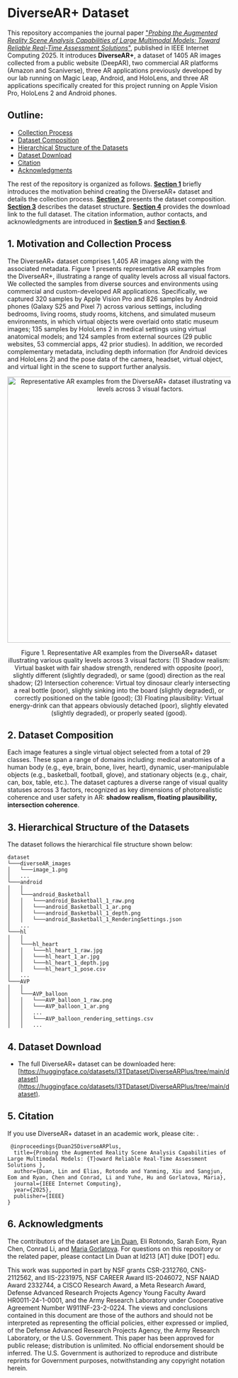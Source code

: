 # DiverseAR+ Dataset
This repository accompanies the journal paper ["_Probing the Augmented Reality Scene Analysis Capabilities of Large Multimodal Models: Toward Reliable Real-Time Assessment Solutions_"](https://ieeexplore.ieee.org/abstract/document/11207679?casa_token=qrYlU9VpLRYAAAAA:epj3Fi_GAIvh0jqcQUoNf07dtPtdLKrlSQaiGJ_Oi5-Ikv18d9GBSogaa8yB3Q_0XM05s0f_W8o), published in IEEE Internet Computing 2025. It introduces **DiverseAR+**, a dataset of 1405 AR images collected from a public website (DeepAR), two commercial AR platforms (Amazon and Scaniverse), three AR applications previously developed by our lab running on Magic Leap, Android, and HoloLens, and three AR applications specifically created for this project running on Apple Vision Pro, HoloLens 2 and Android phones.

## Outline:
* [Collection Process](#1)
* [Dataset Composition](#2)
* [Hierarchical Structure of the Datasets](#3)
* [Dataset Download](#4)
* [Citation](#5)
* [Acknowledgments](#6)

The rest of the repository is organized as follows. [**Section 1**](#1) briefly introduces the motivation behind creating the DiverseAR+ dataset and details the collection process. [**Section 2**](#2) presents the dataset composition. [**Section 3**](#3) describes the dataset structure. [**Section 4**](#4) provides the download link to the full dataset. The citation information, author contacts, and acknowledgments are introduced in [**Section 5**](#5) and [**Section 6**](#6). 

## 1. <span id="1"> Motivation and Collection Process</span> 
The DiverseAR+ dataset comprises 1,405 AR images along with the associated metadata. Figure 1 presents representative AR examples from the DiverseAR+, illustrating a range of quality levels across all visual factors. We collected the samples from diverse sources and environments using commercial and custom-developed AR applications. Specifically, we captured 320 samples by Apple Vision Pro and 826 samples by Android phones (Galaxy S25 and Pixel 7) across various settings, including bedrooms, living rooms, study rooms, kitchens, and simulated museum environments, in which virtual objects were overlaid onto static museum images; 135 samples by HoloLens 2 in medical settings using virtual anatomical models; and 124 samples from external sources (29 public websites, 53 commercial apps, 42 prior studies). In addition, we recorded complementary metadata, including depth information (for Android devices and HoloLens 2) and the pose data of the camera, headset, virtual object, and virtual light in the scene to support further analysis. 

<p align="center"><img width="600" alt="Representative AR examples from the DiverseAR+ dataset illustrating various quality levels across 3 visual factors." src="https://github.com/ARResearcher/ARQA/blob/main/images/DiverseAR+_samples.png"></p>
<p align="center">Figure 1. Representative AR examples from the DiverseAR+ dataset illustrating various quality levels across 3 visual factors: (1) Shadow realism: Virtual basket with fair shadow strength, rendered with opposite (poor), slightly different (slightly degraded), or same (good) direction as the real shadow; (2) Intersection coherence: Virtual toy dinosaur clearly intersecting a real bottle (poor), slightly sinking into the board (slightly degraded), or correctly positioned on the table (good); (3) Floating plausibility: Virtual energy-drink can that appears obviously detached (poor), slightly elevated (slightly degraded), or properly seated (good).</p> 

## 2. <span id="2"> Dataset Composition</span>

Each image features a single virtual object selected from a total of 29 classes. These span a range of domains including: medical anatomies of a human body (e.g., eye, brain, bone, liver, heart), dynamic, user-manipulable objects (e.g., basketball, football, glove), and stationary objects (e.g., chair, can, box, table, etc.). The dataset captures a diverse range of visual quality statuses across 3 factors, recognized as key dimensions of photorealistic coherence and user safety in AR: **shadow realism, floating plausibility, intersection coherence**.

## 3. <span id="3"> Hierarchical Structure of the Datasets</span>
The dataset follows the hierarchical file structure shown below:
```
dataset
└───diverseAR_images
│   └───image_1.png
│   ...
└───android
│   │
│   └───android_Basketball
│   │   └───android_Basketball_1_raw.png
│   │   └───android_Basketball_1_ar.png
│   │   └───android_Basketball_1_depth.png
│   │   └───android_Basketball_1_RenderingSettings.json
│   ...
└───hl
│   │
│   └───hl_heart
│   │   └───hl_heart_1_raw.jpg
│   │   └───hl_heart_1_ar.jpg
│   │   └───hl_heart_1_depth.jpg
│   │   └───hl_heart_1_pose.csv
│   ...
└───AVP
│   │
│   └───AVP_balloon
│   │   └───AVP_balloon_1_raw.png
│   │   └───AVP_balloon_1_ar.png
│   │   ...
│   │   └───AVP_balloon_rendering_settings.csv
│   │   ...
```

## 4. <span id="4"> Dataset Download</span> 
+ The full DiverseAR+ dataset can be downloaded here: [https://huggingface.co/datasets/I3TDataset/DiverseARPlus/tree/main/dataset](https://huggingface.co/datasets/I3TDataset/DiverseARPlus/tree/main/dataset).

## 5. <span id="5"> Citation</span>

If you use DiverseAR+ dataset in an academic work, please cite: .

     @inproceedings{Duan25DiverseARPlus,
      title={Probing the Augmented Reality Scene Analysis Capabilities of Large Multimodal Models: {T}oward Reliable Real-Time Assessment Solutions },
      author={Duan, Lin and Elias, Rotondo and Yanming, Xiu and Sangjun, Eom and Ryan, Chen and Conrad, Li and Yuhe, Hu and Gorlatova, Maria},
      journal={IEEE Internet Computing},
      year={2025},
      publisher={IEEE}
    }

## 6. <span id="6"> Acknowledgments</span> 

The contributors of the dataset are [Lin Duan](https://scholar.google.com/citations?user=3KGmyogAAAAJ&hl=en), Eli Rotondo, Sarah Eom, Ryan Chen, Conrad Li, and [Maria Gorlatova](https://maria.gorlatova.com/bio/). For questions on this repository or the related paper, please contact Lin Duan at ld213 [AT] duke [DOT] edu.

This work was supported in part by NSF grants CSR-2312760, CNS-2112562, and IIS-2231975, NSF CAREER Award IIS-2046072, NSF NAIAD Award 2332744, a CISCO Research Award, a Meta Research Award, Defense Advanced Research Projects Agency Young Faculty Award HR0011-24-1-0001, and the Army Research Laboratory under Cooperative Agreement Number W911NF-23-2-0224. The views and conclusions contained in this document are those of the authors and should not be interpreted as representing the official policies, either expressed or implied, of the Defense Advanced Research Projects Agency, the Army Research Laboratory, or the U.S. Government. This paper has been approved for public release; distribution is unlimited. No official endorsement should be inferred. The U.S. Government is authorized to reproduce and distribute reprints for Government purposes, notwithstanding any copyright notation herein.
